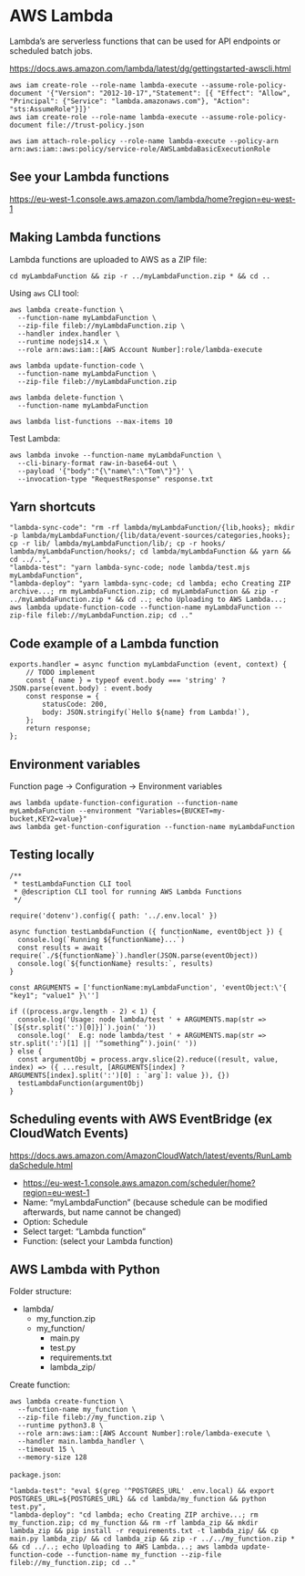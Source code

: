# AWS Lambda

Lambda’s are serverless functions that can be used for API endpoints or scheduled batch jobs.

https://docs.aws.amazon.com/lambda/latest/dg/gettingstarted-awscli.html

    aws iam create-role --role-name lambda-execute --assume-role-policy-document '{"Version": "2012-10-17","Statement": [{ "Effect": "Allow", "Principal": {"Service": "lambda.amazonaws.com"}, "Action": "sts:AssumeRole"}]}'
    aws iam create-role --role-name lambda-execute --assume-role-policy-document file://trust-policy.json

    aws iam attach-role-policy --role-name lambda-execute --policy-arn arn:aws:iam::aws:policy/service-role/AWSLambdaBasicExecutionRole

## See your Lambda functions

https://eu-west-1.console.aws.amazon.com/lambda/home?region=eu-west-1

## Making Lambda functions

Lambda functions are uploaded to AWS as a ZIP file:

    cd myLambdaFunction && zip -r ../myLambdaFunction.zip * && cd ..

Using `aws` CLI tool:

    aws lambda create-function \
      --function-name myLambdaFunction \
      --zip-file fileb://myLambdaFunction.zip \
      --handler index.handler \
      --runtime nodejs14.x \
      --role arn:aws:iam::[AWS Account Number]:role/lambda-execute

    aws lambda update-function-code \
      --function-name myLambdaFunction \
      --zip-file fileb://myLambdaFunction.zip

    aws lambda delete-function \
      --function-name myLambdaFunction

    aws lambda list-functions --max-items 10

Test Lambda:

    aws lambda invoke --function-name myLambdaFunction \
      --cli-binary-format raw-in-base64-out \
      --payload '{"body":"{\"name\":\"Tom\"}"}' \
      --invocation-type "RequestResponse" response.txt

## Yarn shortcuts

    "lambda-sync-code": "rm -rf lambda/myLambdaFunction/{lib,hooks}; mkdir -p lambda/myLambdaFunction/{lib/data/event-sources/categories,hooks}; cp -r lib/ lambda/myLambdaFunction/lib/; cp -r hooks/ lambda/myLambdaFunction/hooks/; cd lambda/myLambdaFunction && yarn && cd ../..",
    "lambda-test": "yarn lambda-sync-code; node lambda/test.mjs myLambdaFunction",
    "lambda-deploy": "yarn lambda-sync-code; cd lambda; echo Creating ZIP archive...; rm myLambdaFunction.zip; cd myLambdaFunction && zip -r ../myLambdaFunction.zip * && cd ..; echo Uploading to AWS Lambda...; aws lambda update-function-code --function-name myLambdaFunction --zip-file fileb://myLambdaFunction.zip; cd .."


## Code example of a Lambda function

    exports.handler = async function myLambdaFunction (event, context) {
        // TODO implement
        const { name } = typeof event.body === 'string' ? JSON.parse(event.body) : event.body
        const response = {
            statusCode: 200,
            body: JSON.stringify(`Hello ${name} from Lambda!`),
        };
        return response;
    };


## Environment variables

Function page -> Configuration -> Environment variables

    aws lambda update-function-configuration --function-name myLambdaFunction --environment "Variables={BUCKET=my-bucket,KEY2=value}"
    aws lambda get-function-configuration --function-name myLambdaFunction


## Testing locally

    /**
     * testLambdaFunction CLI tool
     * @description CLI tool for running AWS Lambda Functions
     */

    require('dotenv').config({ path: '../.env.local' })

    async function testLambdaFunction ({ functionName, eventObject }) {
      console.log(`Running ${functionName}...`)
      const results = await require(`./${functionName}`).handler(JSON.parse(eventObject))
      console.log(`${functionName} results:`, results)
    }

    const ARGUMENTS = ['functionName:myLambdaFunction', 'eventObject:\'{ "key1"; "value1" }\'']

    if ((process.argv.length - 2) < 1) {
      console.log('Usage: node lambda/test ' + ARGUMENTS.map(str => `[${str.split(':')[0]}]`).join(' '))
      console.log('  E.g: node lambda/test ' + ARGUMENTS.map(str => str.split(':')[1] || '“something”').join(' '))
    } else {
      const argumentObj = process.argv.slice(2).reduce((result, value, index) => ({ ...result, [ARGUMENTS[index] ? ARGUMENTS[index].split(':')[0] : `arg`]: value }), {})
      testLambdaFunction(argumentObj)
    }


## Scheduling events with AWS EventBridge (ex CloudWatch Events)

https://docs.aws.amazon.com/AmazonCloudWatch/latest/events/RunLambdaSchedule.html

- https://eu-west-1.console.aws.amazon.com/scheduler/home?region=eu-west-1
- Name: “myLambdaFunction” (because schedule can be modified afterwards, but name cannot be changed)
- Option: Schedule
- Select target: “Lambda function”
- Function: (select your Lambda function)

## AWS Lambda with Python

Folder structure:

- lambda/
  - my_function.zip
  - my_function/
    - main.py
    - test.py
    - requirements.txt
    - lambda_zip/

Create function:

    aws lambda create-function \
      --function-name my_function \
      --zip-file fileb://my_function.zip \
      --runtime python3.8 \
      --role arn:aws:iam::[AWS Account Number]:role/lambda-execute \
      --handler main.lambda_handler \
      --timeout 15 \
      --memory-size 128

`package.json`:

    "lambda-test": "eval $(grep '^POSTGRES_URL' .env.local) && export POSTGRES_URL=${POSTGRES_URL} && cd lambda/my_function && python test.py",
    "lambda-deploy": "cd lambda; echo Creating ZIP archive...; rm my_function.zip; cd my_function && rm -rf lambda_zip && mkdir lambda_zip && pip install -r requirements.txt -t lambda_zip/ && cp main.py lambda_zip/ && cd lambda_zip && zip -r ../../my_function.zip * && cd ../..; echo Uploading to AWS Lambda...; aws lambda update-function-code --function-name my_function --zip-file fileb://my_function.zip; cd .."
